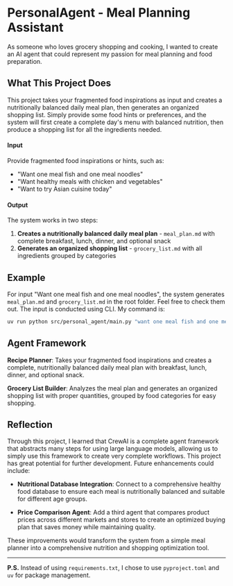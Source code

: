# PersonalAgent - Meal Planning Assistant

As someone who loves grocery shopping and cooking, I wanted to create an AI agent that could represent my passion for meal planning and food preparation.

## What This Project Does

This project takes your fragmented food inspirations as input and creates a nutritionally balanced daily meal plan, then generates an organized shopping list. Simply provide some food hints or preferences, and the system will first create a complete day's menu with balanced nutrition, then produce a shopping list for all the ingredients needed.

#### Input

Provide fragmented food inspirations or hints, such as:
- "Want one meal fish and one meal noodles"
- "Want healthy meals with chicken and vegetables"
- "Want to try Asian cuisine today"

#### Output

The system works in two steps:
1. **Creates a nutritionally balanced daily meal plan** - `meal_plan.md` with complete breakfast, lunch, dinner, and optional snack
2. **Generates an organized shopping list** - `grocery_list.md` with all ingredients grouped by categories

## Example

For input "Want one meal fish and one meal noodles", the system generates `meal_plan.md` and `grocery_list.md` in the root folder. Feel free to check them out. The input is conducted using CLI. My command is:
```bash
uv run python src/personal_agent/main.py "want one meal fish and one meal nooodles"
```

## Agent Framework

**Recipe Planner**: Takes your fragmented food inspirations and creates a complete, nutritionally balanced daily meal plan with breakfast, lunch, dinner, and optional snack.

**Grocery List Builder**: Analyzes the meal plan and generates an organized shopping list with proper quantities, grouped by food categories for easy shopping.



## Reflection

Through this project, I learned that CrewAI is a complete agent framework that abstracts many steps for using large language models, allowing us to simply use this framework to create very complete workflows. This project has great potential for further development. Future enhancements could include:

- **Nutritional Database Integration**: Connect to a comprehensive healthy food database to ensure each meal is nutritionally balanced and suitable for different age groups.

- **Price Comparison Agent**: Add a third agent that compares product prices across different markets and stores to create an optimized buying plan that saves money while maintaining quality.

These improvements would transform the system from a simple meal planner into a comprehensive nutrition and shopping optimization tool.

---

**P.S.** Instead of using `requirements.txt`, I chose to use `pyproject.toml` and `uv` for package management.

